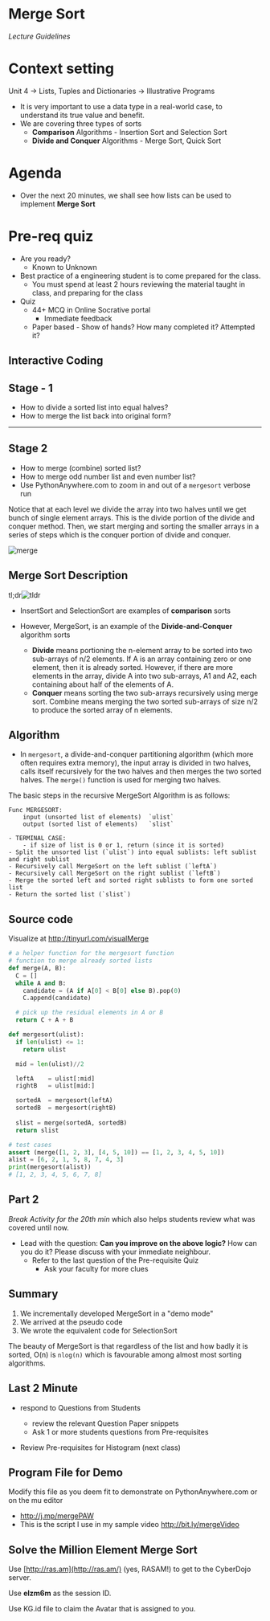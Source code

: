 # Merge Sort 
_Lecture Guidelines_
# Context setting 
Unit 4 -> Lists, Tuples and Dictionaries -> Illustrative Programs
  - It is very important to use a data type in a real-world case, to understand its true value and benefit. 
  - We are covering three types of sorts 
	 - **Comparison** Algorithms - Insertion Sort and Selection Sort 
	 - **Divide and Conquer** Algorithms - Merge Sort, Quick Sort
  
# Agenda 
- Over the next 20 minutes, we shall see how lists can be used to implement **Merge Sort**

# Pre-req quiz 
- Are you ready?
	- Known to Unknown
- Best practice of a engineering student is to come prepared for the class. 
	- You must spend at least 2 hours reviewing the material taught in class, and preparing for the class 
 - Quiz 
	 -  44+ MCQ in Online Socrative portal 
		- Immediate feedback
	- Paper based 
			- Show of hands? How many completed it? Attempted it?

## Interactive Coding

## Stage - 1
 - How to divide a sorted list into equal halves? 
 - How to merge the list back into original form? 

---

## Stage 2

  - How to merge (combine) sorted list? 
  - How to merge odd number list and even number list? 
  - Use PythonAnywhere.com to zoom in and out of a `mergesort` verbose run 

Notice that at each level we divide the array into two halves until we get bunch of single element arrays. This is the divide  portion of the divide and conquer  method. Then, we start merging and sorting the smaller arrays in a series of steps which is the conquer  portion of divide and conquer.

![merge](http://bit.ly/mergeVerbose)


## Merge Sort Description 

tl;dr![tldr](http://bit.ly/tamilMerge)


- InsertSort and SelectionSort are examples of **comparison** sorts
- However, MergeSort, is an example of the **Divide-and-Conquer** algorithm sorts

  - **Divide** means portioning the n-element array to be sorted into two sub-arrays of n/2 elements. If A is an array containing zero or one element, then it is already sorted. However, if there are more elements in the array, divide A into two sub-arrays, A1 and A2, each containing about half of the elements of A. 
  - **Conquer** means sorting the two sub-arrays recursively using merge sort. Combine means merging the two sorted sub-arrays of size n/2 to produce the sorted array of n elements.

## Algorithm

- In `mergesort`, a divide-and-conquer partitioning algorithm (which more often requires extra memory), the input array is divided in two halves, calls itself recursively for the two halves and then merges the two sorted halves. The `merge()` function is used for merging two halves.

The basic steps in the recursive MergeSort Algorithm is as follows: 

	Func MERGESORT: 
	    input (unsorted list of elements)  `ulist` 
	    output (sorted list of elements)   `slist`

	- TERMINAL CASE: 
		- if size of list is 0 or 1, return (since it is sorted)
	- Split the unsorted list (`ulist`) into equal sublists: left sublist and right sublist 
	- Recursively call MergeSort on the left sublist (`leftA`) 
	- Recursively call MergeSort on the right sublist (`leftB`) 
	- Merge the sorted left and sorted right sublists to form one sorted list 
	- Return the sorted list (`slist`) 

## Source code

Visualize at http://tinyurl.com/visualMerge 

```python
# a helper function for the mergesort function
# function to merge already sorted lists
def merge(A, B): 
  C = []
  while A and B:
    candidate = (A if A[0] < B[0] else B).pop(0)
    C.append(candidate)

  # pick up the residual elements in A or B	
  return C + A + B

def mergesort(ulist): 
  if len(ulist) <= 1: 
    return ulist

  mid = len(ulist)//2

  leftA    = ulist[:mid]
  rightB   = ulist[mid:]

  sortedA  = mergesort(leftA) 
  sortedB  = mergesort(rightB)
	
  slist = merge(sortedA, sortedB)
  return slist

# test cases
assert (merge([1, 2, 3], [4, 5, 10]) == [1, 2, 3, 4, 5, 10])
alist = [6, 2, 1, 5, 8, 7, 4, 3]
print(mergesort(alist))
# [1, 2, 3, 4, 5, 6, 7, 8]
```

## Part 2 
_Break Activity for the 20th min_ which also helps students review what was covered until now. 
- Lead with the question: **Can you improve on the above logic?** How can you do it? Please discuss with your immediate neighbour. 
	- Refer to the last question of the Pre-requisite Quiz
		- Ask your faculty for more clues 


## Summary
1. We incrementally developed MergeSort in a "demo mode" 
2. We arrived at the pseudo code 
3. We wrote the equivalent code for SelectionSort 

The beauty of MergeSort is that regardless of the list and how badly it is sorted, O(n) is `nlog(n)` which is favourable among almost most sorting algorithms.  

## Last 2 Minute 

 - respond to Questions from Students 
	 - review the relevant Question Paper snippets
	 - Ask 1 or more students questions from Pre-requisites
  
 - Review Pre-requisites for Histogram (next class) 

## Program File for Demo

Modify this file as you deem fit to demonstrate on PythonAnywhere.com or on the mu editor
  - http://j.mp/mergePAW
  - This is the script I use in my sample video http://bit.ly/mergeVideo

## Solve the Million Element Merge Sort

Use  [http://ras.am](http://ras.am/)  (yes, RASAM!) to get to the CyberDojo server.

Use **elzm6m** as the session ID.

  

Use KG.id file to claim the Avatar that is assigned to you.


<!--stackedit_data:
eyJoaXN0b3J5IjpbNTI4MjIxOTM5LC05ODQwODQ4MTAsMjMwNT
E5MDg1LDExNzA2MTg0NzksODU5NzM5MjE5LC0xMzU4NjM3MzY1
LDExMTE4NTY0MTYsMTQ4MzEyNjM3MV19
-->
